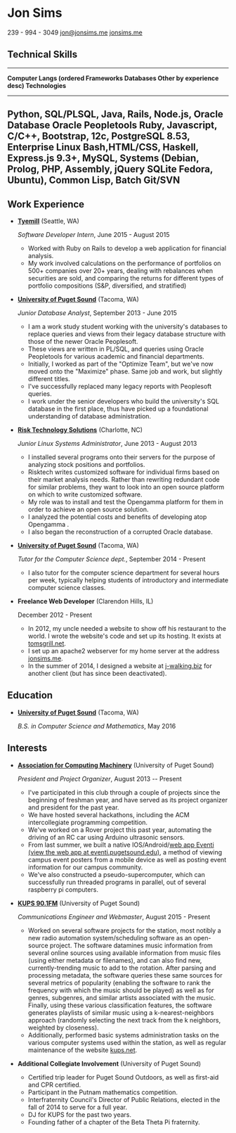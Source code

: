 Jon Sims
===============

239 - 994 - 3049
[jon@jonsims.me](mailto:jon@jonsims.me)
[jonsims.me](http://www.jonsims.me)

Technical Skills
----------------

--------------------------------------------------------------------------------------
**Computer Langs (ordered   **Frameworks**    **Databases**     **Other
by experience desc)**                                           Technologies**
--------------------------- ----------------- ----------------- ----------------------
Python, SQL/PLSQL, Java,    Rails, Node.js,   Oracle Database   Oracle Peopletools
Ruby, Javascript, C/C++,    Bootstrap,        12c, PostgreSQL   8.53, Enterprise Linux
Bash,HTML/CSS, Haskell,     Express.js        9.3+, MySQL,      Systems (Debian,
Prolog, PHP, Assembly,      jQuery            SQLite            Fedora, Ubuntu),
Common Lisp, Batch                                              Git/SVN
--------------------------------------------------------------------------------------



Work Experience
---------------

*   **[Tyemill](www.tyemill.com)** (Seattle, WA)

    *Software Developer Intern*, June 2015 - August 2015

    -   Worked with Ruby on Rails to develop a web application for financial analysis. 
    -   My work involved calculations on the performance of portfolios on 500+ companies over 20+ years, dealing with rebalances when securities are sold, and comparing the returns for different types of portfolio compositions (S&P, diversified, and stratified)

*   **[University of Puget Sound](www.pugetsound.edu)** (Tacoma, WA)

    *Junior Database Analyst*, September 2013 - June 2015

    -   I am a work study student working with the university's databases to replace queries and views from their legacy database structure with those of the newer Oracle Peoplesoft.
    -   These views are written in PL/SQL, and queries using Oracle Peopletools for various academic and financial departments.
    -   Initially, I worked as part of the "Optimize Team", but we've now moved onto the "Maximize" phase. Same job and work, but slightly dif$\mathit{}$ferent titles. 
    -   I've successfully replaced many legacy reports with Peoplesoft queries. 
    -   I work under the senior developers who build the university's SQL database in the first place, thus have picked up a foundational understanding of database administration.

*   **[Risk Technology Solutions](www.risktechnologysolutions.com)** (Charlotte, NC)

    *Junior Linux Systems Administrator*, June 2013 - August 2013

    -   I installed several programs onto their servers for the purpose of analyzing stock positions and portfolios. 
    -   Risktech writes customized software for individual firms based on their market analysis needs. Rather than rewriting redundant code for similar problems, they want to look into an open source platform on which to write customized software. 
    -   My role was to install and test the Opengamma platform for them in order to achieve an open source solution. 
    -   I analyzed the potential costs and benefits of developing atop Opengamma .
    -   I also began the reconstruction of a corrupted Oracle database.

*   **[University of Puget Sound](www.pugetsound.edu)** (Tacoma, WA)

    *Tutor for the Computer Science dept.*, September 2014 - Present

    -   I also tutor for the computer science department for several hours per week, typically helping students of introductory and intermediate computer science classes.

*   **Freelance Web Developer** (Clarendon Hills, IL)

    December 2012 - Present

    -   In $2012$, my uncle needed a website to show off his restaurant to the world. I wrote the website's code and set up its hosting. It exists at [tomsgrill.net](www.tomsgrill.net).
    -   I set up an apache$2$ webserver for my home server at the address [jonsims.me](www.jonsims.me).
    -   In the summer of $2014$, I designed a website at [j-walking.biz]() for another client (but has since been deactivated).




Education
---------

*   **[University of Puget Sound](www.pugetsound.edu)** (Tacoma, WA)

    *B.S. in Computer Science and Mathematics*, May 2016


Interests
---------

*   **[Association for Computing Machinery](acm.pugetsound.edu)** (University of Puget Sound)

    *President and Project Organizer*, August 2013 -- Present

    -   I've participated in this club through a couple of projects since the beginning of freshman year, and have served as its project organizer and president for the past year.
    -   We have hosted several hackathons, including the ACM intercollegiate programming competition.
    -   We've worked on a Rover project this past year, automating the driving of an RC car using Arduino ultrasonic sensors.
    -   From last summer, we built a native IOS/Android/[web app Eventi (view the web app at eventi.pugetsound.edu)](http://eventi.pugetsound.edu/), a method of viewing campus event posters from a mobile device as well as posting event information for our campus community.
    -   We've also constructed a pseudo-supercomputer, which can successfully run threaded programs in parallel, out of several raspberry pi computers. 

*   **[KUPS 90.1FM](www.kups.net)** (University of Puget Sound)

    *Communications Engineer and Webmaster*, August 2015 - Present

    -   Worked on several software projects for the station, most notibly a new radio automation system/scheduling software as an open-source project. The software datamines music information from several online sources using available information from music files (using either metadata or filenames), and can also find new, currently-trending music to add to the rotation. After parsing and processing metadata, the software queries these same sources for several metrics of popularity (enabling the software to rank the frequency with which the music should be played) as well as for genres, subgenres, and similar artists associated with the music. Finally, using these various classification features, the software generates playlists of similar music using a k-nearest-neighbors approach (randomly selecting the next track from the k neighbors, weighted by closeness).
    -   Additionally, performed basic systems administration tasks on the various computer systems used within the station, as well as regular maintenance of the website [kups.net](www.kups.net).

*   **Additional Collegiate Involvement** (University of Puget Sound)

    -   Certified trip leader for Puget Sound Outdoors, as well as first-aid and CPR certified.
    -   Participant in the Putnam mathematics competition.
    -   Interfraternity Council's Director of Public Relations, elected in the fall of 2014 to serve for a full year.
    -   DJ for KUPS for the past two years.
    -   Founding father of a chapter of the Beta Theta Pi fraternity.

